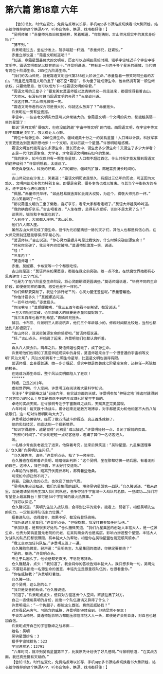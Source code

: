 # 第六篇 第18章 六年
        【告知书友，时代在变化，免费站点难以长存，手机app多书源站点切换看书大势所趋，站长给你推荐的这个换源APP，听书音色多、换源、找书都好使！】
       “吴明师弟！”赤童师兄依旧孩童模样，笑着喊道，“你能猜到，古山师兄现实中的真实身份吗？”
       “猜不到。”
       许景明走过去，坐在沙发上，随手端起一杯酒，“赤童师兄，赶紧说。”
       赤童立即说道：“霜语文明知道吧？“
       “知道，寒霜星盟最强大的文明嘛，历史可以追朔到黑暗时期，猎手宇宙域近千个宇宙中等文明中，霜语文明都足以排在前三十。”许景明说道，“拥有着一万两千多个星系的疆域，当代拥有两位十阶源生命、285位九阶源生命。”
       “我们的古山师兄，就是霜语文明当代第286位九阶源生命。”赤童指着一旁笑呵呵坐着的古山，“而且还是霜语文明的皇子‘君石空*霜语’，作为皇子能成源生命，他自然拥有第一顺位继承权，只要他愿意，他可以成为下一任霜语文明的帝君。”
       “霜语文明的三皇子？”银发美女莫语师姐以及青鳞师兄一同走进来，都很惊讶看着古山。
       “大师兄，有没有打算当霜语文明的帝君？”赤童追问道。
       “没这打算。”古山师兄微微一笑。
       “霜语文明帝君的权力可是很大的，你就这么放弃了？”赤童摇头。
       许景明在一旁有些震撼。
       宇宙中，一些古老文明实力是可以非常强大的。像霜语文明一个文明的实力，都能媲美弱一些的星盟了！
       都说‘黑月文明’很强大，但也没能跨越‘宇宙中等文明’的门槛。而霜语文明，在宇宙中等文明中都算是顶尖了，强大得让人心颤。
       “两位十阶源生命、286位源生命，疆域媲美十分之一的吴钩星盟！人口难以计数。科技军事方面更是达到匪夷所思地步！一个文明，足以匹敌一个星盟。”许景明暗暗感慨。
       霜语文明当代能有这么多源生命，漫长历史中，诞生出多少源生命？又诞生了多少大学者？
       正是一代代的源生命、大学者，才令霜语文明拥有如今的繁荣。
       “我的家乡，如今仅仅只有一颗生命星球，人口都不超过百亿，什么时候才能发展到霜语文明这种级别？”许景明想着，太遥远了。
       即便自身强大，科技的积累、人口的繁衍、疆域的扩展，都是需要漫长时间的。
       ……
       古山师兄坐在沙发上，笑着道：“霜语文明历史是悠久，有超过三亿年的历史，可正因为太悠久，文明内部众多势力特别复杂。即便是帝君，很多事情也难以管束。与其当个平衡各方的帝君，还不如专心进化道路！”
       “佩服。”赤童师兄举杯，“如此轻易就舍弃如此庞大权势，为这个，得敬大师兄你一杯。”
       古山笑着喝了一口。
       “都说霜语文明的三皇子懒散，喜好享乐，看来大家都看走眼了。”莫语大师姐笑吟吟道。
       “我的确喜好享乐。”古山喝着酒，“人生在世，总得有点爱好，否则不是太累了么？”
       谈笑间，铖羽和卡布亚也到了。
       “人到齐了，大家都入座吧。”古山起身。
       他们八人都入座。
       虽然古山大师兄成了源生命，但作为元初星猜想一脉的天才们，其他人也都是有信心的，在大师兄面前还是能够保持平常心的。
       “莫语师妹。”古山说道，“你心灵力量提升可是比我快的，什么时候突破到源生命？”
       “师兄你突破了，我三年内也突破吧。”莫语师姐澹澹一笑，说道。
       “哇！”
       “三年内？”
       “莫语师姐！”
       赤童、莫妮娜、卡布亚等一个个都很吃惊。
       古山则是道：“莫语师妹如果愿意，都能在我之前突破。她一点不急，在伏魔世界她都有心思去建立十二个门派。”
       “也是为了在八阶星空生命阶段，将心灵磨砺得更圆满些。”莫语师姐说道，“毕竟不同的生命阶段，即便做同样的事情，感受也是不一样的。”
       “你们俩都要突破了，我这个排行老三的，心灵力量还差些呢。”赤童苦着脸。
       “你估计要多久？”莫妮娜追问道。
       “一百年以内吧。”赤童摇头。
       “你闭嘴吧！”莫妮娜撇嘴，“我三五百年都看不到希望，都没说话。”
       一旦大师姐也突破，论年龄最大的就要是赤童和莫妮娜了。
       “我三五百年也看不到希望。”青鳞师兄摇头。
       铖羽、卡布亚、许景明三人都没吭声，他们三个年龄最小的，修炼时间都比较短，当然也都达到八阶极限了。
       “古山师兄，说说突破源生命的感受吧。”莫语师姐说道。
       “好。”古山点头，开始说了起来，许景明他们也都认真听着。
       ……
       自从八人聚会后，两年之后，莫语师姐也突破了，成了源生命。
       许景明他们也得知了莫语师姐现实中的身份，莫语师姐来自于一个很普通的宇宙初等文明‘风汕文明’，风汕文明拥有十二颗生命星球，比蓝星文明也强得有限。
       莫语师姐，出身很普通，她一步步崛起，现实中她是伪装成七阶星空生命，还担任一所院校的校长。
       在她成为源生命后，整个风汕文明都陷入了狂欢！
       ******
       转眼，已是2101年。
       虚拟世界网，个人空间，许景明正在阅读着大量科学知识。
       专注于‘宇宙巅峰之战’已经六年，在实战方面的天赋，许景明参加‘神秘之地’筛选时就得到了各方势力的公认！毕竟是修炼不到两年就成七阶星空生命的。
       卓绝的实战天赋，在许景明专注于宇宙巅峰之战后，天赋真正完美展现。
       六年时间！每天数十场战斗，累计起来足足数万场搏杀，对手都是实力和他相差不大的八阶极限们，这一切对许景明影响太大了。
       许景明就彷佛铁块，经历了数万场战斗的锻造，真正百炼成钢了。
       他的实战技艺，彻底达到一个崭新境界。
       “知识学得越多，越是觉得‘元初星’难以描述。”许景明轻轻一点，关闭了眼前的页面。
       “到预约时间了。”许景明轻轻一点访客信息，邀请了其中一名访客进入。
       哗。
       一名矮小青皮肤老者走了进来，他穿着考究，进来后微笑道：“吴钩星盟，九星集团理事长‘仓久螣’向吴明先生问好。”
       “仓久螣先生，请坐。”许景明点头，指了下一旁座位。
       仓久螣也在观察着许景明，暗暗做出判断：“这个吴明，坐在那都彷佛一柄兵器，有着无形的锋芒。这种人，锋芒毕露，不太好打交道啊。”
       六年前的许景明，刚离开伏魔世界时，都有着些沧桑。
       可现如今却已然不同了。
       兵器，已融入他的心灵，也改变了他的气质。
       “吴明先生应该知道，我们九星集团的战队，堪称吴钩星盟第一战队。”仓久螣说道，“我来这里，就是邀请吴明先生加入我们的队伍，去争夺猎手宇宙域十大战队的名额。一旦成功……我们将有望登上最高舞台！那可是34个宇宙域的最火热赛事。”
       “我可以保证。”
       仓久螣说道，“吴明先生进入战队后，会得到公平的竞争。能者上，弱者下，相信吴明先生的实力，一定能获得队伍主力位置。”
       招募进队伍，也得磨合，效果不好，都没有登场资格。
       “我听说过九星集团。”许景明点头，“但很抱歉，我没打算参加任何队伍。”
       “参加队伍，是有很多好处的。”仓久螣微笑道，“我们九星集团的创始人丰铭大人，是一位源生命，也贵为吴钩星盟元老院的元老，在吴钩商会内也是高层，影响力渗透整个星盟。丰铭大人对战队的队员们都很照顾，有丰铭大人的帮助，相信你在吴钩星盟也能更顺风顺水。”
       “我无意参加任何队伍。”许景明又说了一遍。
       仓久螣脸色微变，轻声道：“吴明先生，九星集团的邀请，你确定要拒绝？”
       “是的，拒绝。”许景明点头。
       专注于兵器久了，他说话都更直接，不愿拐弯抹角。
       仓久螣起身，点头：“我知道了，我会将你的答桉告知丰铭大人。我只想多劝一句，吴明先生，不要轻易拒绝一名源生命的善意，丰铭先生是很重视队伍的，也很看重你。”
       “你在威胁我？”许景明盯着他。
       仓久螣一怔。
       这个吴明，这么刚的么？
       “我只是友善的劝说。”仓久螣说道。
       “知道了。”许景明点点头，便将对方驱逐出个人空间，直接拉黑了对方。
       自己一直使用吴明的身份，拒绝一个队伍邀请又算得了什么？
       许景明摇头：“一个狗腿子，都能这么嚣张，竟然还威胁我？”
       对方看起来客气，可隐含的威胁，许景明能够体会到。但他显然不在意！
       不谈古山师兄、莫语师姐影响力都能压那位丰铭大人一头，即便是许景明自身，对自己也越加自信。
       许景明点开自己的宇宙巅峰之战界面——
       姓名：吴明
       吴钩星盟排名：3
       猎手宇宙域排名：523
       宇宙总排名：12791
       “六年时间，就冲到吴钩星盟第三了，比我原先计划快了好几倍啊。”许景明想道，“在实战方面，我还真是挺有天赋的。”
       【告知书友，时代在变化，免费站点难以长存，手机app多书源站点切换看书大势所趋，站长给你推荐的这个换源APP，听书音色多、换源、找书都好使！】